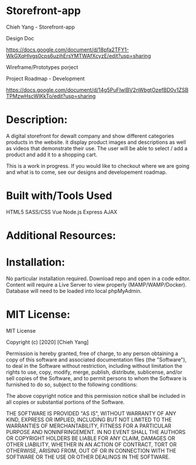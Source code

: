 # Storefront-app
Chieh Yang - Storefront-app

Design Doc

https://docs.google.com/document/d/18pfa2TFY1-WkGXqHlvgs0cps6uzihErsYMTWAfXcyzE/edit?usp=sharing

Wireframe/Prototypes porject

Project Roadmap - Development

https://docs.google.com/document/d/14g5PuFlwlBV2nWbgtOzefBD0v1ZSBTPMzwHscWIKkTo/edit?usp=sharing

# Description:

A digital storefront for dewalt company and show different categories products in the website. it display product images and
descriptions as well as videos that demonstrate their use. The user will be able to select / add a
product and add it to a shopping cart.

This is a work in progress. If you would like to checkout where we are going and what is to come, see our designs and developement roadmap.


# Built with/Tools Used

HTML5
SASS/CSS
Vue
Node.js
Express
AJAX
# Additional Resources:
# Installation:
No particular installation required. Download repo and open in a code editor. Content will require a Live Server to view properly (MAMP/WAMP/Docker). Database will need to be loaded into local phpMyAdmin.

# MIT License:
MIT License

Copyright (c) [2020] [Chieh Yang]

Permission is hereby granted, free of charge, to any person obtaining a copy of this software and associated documentation files (the "Software"), to deal in the Software without restriction, including without limitation the rights to use, copy, modify, merge, publish, distribute, sublicense, and/or sell copies of the Software, and to permit persons to whom the Software is furnished to do so, subject to the following conditions:

The above copyright notice and this permission notice shall be included in all copies or substantial portions of the Software.

THE SOFTWARE IS PROVIDED "AS IS", WITHOUT WARRANTY OF ANY KIND, EXPRESS OR IMPLIED, INCLUDING BUT NOT LIMITED TO THE WARRANTIES OF MERCHANTABILITY, FITNESS FOR A PARTICULAR PURPOSE AND NONINFRINGEMENT. IN NO EVENT SHALL THE AUTHORS OR COPYRIGHT HOLDERS BE LIABLE FOR ANY CLAIM, DAMAGES OR OTHER LIABILITY, WHETHER IN AN ACTION OF CONTRACT, TORT OR OTHERWISE, ARISING FROM, OUT OF OR IN CONNECTION WITH THE SOFTWARE OR THE USE OR OTHER DEALINGS IN THE SOFTWARE.
